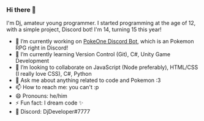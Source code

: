 ### Hi there 👋
I'm Dj, amateur young programmer. I started programming at the age of 12, with a simple project, Discord bot! I'm 14, turning 15 this year!

- 🔭 I’m currently working on [PokeOne Discord Bot](https://top.gg/bot/473020399060385792), which is an Pokemon RPG right in Discord!
- 🌱 I’m currently learning Version Control (Git), C#, Unity Game Development
- 👯 I’m looking to collaborate on JavaScript (Node preferably), HTML/CSS (I really love CSS), C#, Python
- 💬 Ask me about anything related to code and Pokemon :3
- 📫 How to reach me: you can't :p
- 😄 Pronouns: he/him
- ⚡ Fun fact: I dream code ✨
- 💬 Discord: DjDeveloper#7777
